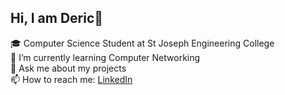 ## Hi, I am Deric👋

🎓 Computer Science Student at St Joseph Engineering College<br>
🌱 I’m currently learning Computer Networking<br>
💬 Ask me about my projects<br>
📫 How to reach me: [LinkedIn](https://www.linkedin.com/in/deric-jojo-0594a7271/)
